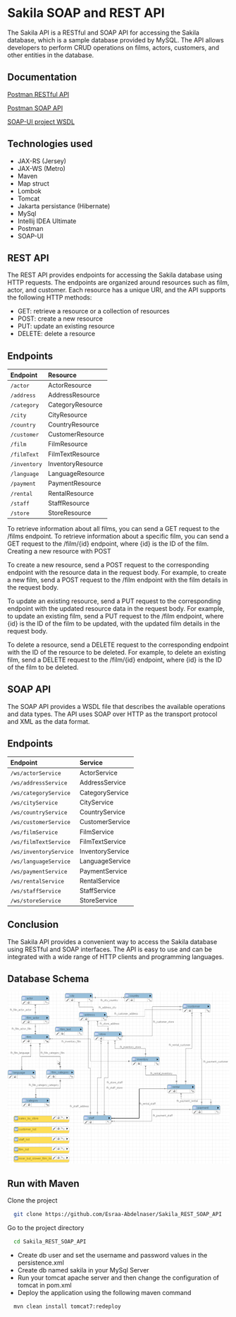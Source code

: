 # Sakila SOAP and REST API

The Sakila API is a RESTful and SOAP API for accessing the Sakila database, which is a sample database provided by
MySQL. The API allows developers to perform CRUD operations on films, actors, customers, and other entities in the
database.

## Documentation

[Postman RESTful API](https://documenter.getpostman.com/view/26735340/2s93Y3ugCW)

[Postman SOAP API](https://documenter.getpostman.com/view/26735340/2s93Y3uftt)

[SOAP-UI project WSDL](https://github.com/Esraa-Abdelnaser/Sakila_REST_SOAP_API/blob/main/wsdl_soapui-project.xml)
## Technologies used

- JAX-RS (Jersey)
- JAX-WS (Metro)
- Maven
- Map struct
- Lombok
- Tomcat
- Jakarta persistance (Hibernate)
- MySql
- Intellij IDEA Ultimate
- Postman
- SOAP-UI

## REST API

The REST API provides endpoints for accessing the Sakila database using HTTP requests. The endpoints are organized
around resources such as film, actor, and customer. Each resource has a unique URI, and the API supports the
following HTTP methods:

- GET: retrieve a resource or a collection of resources
- POST: create a new resource
- PUT: update an existing resource
- DELETE: delete a resource

## Endpoints

| Endpoint     | Resource          |
|:-------------|:------------------|
| `/actor`     | ActorResource     |
| `/address`   | AddressResource   |
| `/category`  | CategoryResource  |
| `/city`      | CityResource      |
| `/country`   | CountryResource   |
| `/customer`  | CustomerResource  |
| `/film`      | FilmResource      |
| `/filmText`  | FilmTextResource  |
| `/inventory` | InventoryResource |
| `/language`  | LanguageResource  |
| `/payment`   | PaymentResource   |
| `/rental`    | RentalResource    |
| `/staff`     | StaffResource     |
| `/store`     | StoreResource     |

To retrieve information about all films, you can send a GET request to the /films endpoint. To retrieve information
about a specific film, you can send a GET request to the /film/{id} endpoint, where {id} is the ID of the film.
Creating a new resource with POST

To create a new resource, send a POST request to the corresponding endpoint with the resource data in the request body.
For example, to create a new film, send a POST request to the /film endpoint with the film details in the request body.

To update an existing resource, send a PUT request to the corresponding endpoint with the updated resource data in the
request body.
For example, to update an existing film, send a PUT request to the /film endpoint, where {id} is the ID of the
film to be updated, with the updated film details in the request body.

To delete a resource, send a DELETE request to the corresponding endpoint with the ID of the resource to be deleted.
For example, to delete an existing film, send a DELETE request to the /film/{id} endpoint, where {id} is the ID of the
film to be deleted.

## SOAP API

The SOAP API provides a WSDL file that describes the available operations and data types. The API uses SOAP over HTTP as
the transport protocol and XML as the data format.

## Endpoints

| Endpoint               | Service          |
|:-----------------------|:-----------------|
| `/ws/actorService`     | ActorService     |
| `/ws/addressService`   | AddressService   |
| `/ws/categoryService`  | CategoryService  |
| `/ws/cityService`      | CityService      |
| `/ws/countryService`   | CountryService   |
| `/ws/customerService`  | CustomerService  |
| `/ws/filmService`      | FilmService      |
| `/ws/filmTextService`  | FilmTextService  |
| `/ws/inventoryService` | InventoryService |
| `/ws/languageService`  | LanguageService  |
| `/ws/paymentService`   | PaymentService   |
| `/ws/rentalService`    | RentalService    |
| `/ws/staffService`     | StaffService     |
| `/ws/storeService`     | StoreService     |

## Conclusion

The Sakila API provides a convenient way to access the Sakila database using RESTful and SOAP interfaces. The API is
easy to use and can be integrated with a wide range of HTTP clients and programming languages.

## Database Schema

<p align="center">
  <img src="src/main/resources/imgs/sakila-schema.png" title="erd">
</p>

## Run with Maven

Clone the project

```bash
  git clone https://github.com/Esraa-Abdelnaser/Sakila_REST_SOAP_API
```

Go to the project directory

```bash
  cd Sakila_REST_SOAP_API
```

- Create db user and set the username and password values in the persistence.xml
- Create db named sakila in your MySql Server
- Run your tomcat apache server and then change the configuration of tomcat in pom.xml
- Deploy the application using the following maven command

```
  mvn clean install tomcat7:redeploy
```
